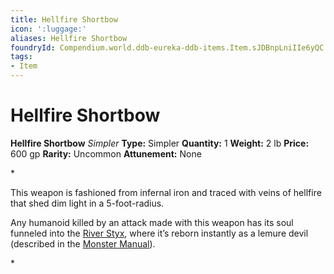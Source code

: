 ```yaml
---
title: Hellfire Shortbow
icon: ':luggage:'
aliases: Hellfire Shortbow
foundryId: Compendium.world.ddb-eureka-ddb-items.Item.sJDBnpLniIIe6yQC
tags:
- Item
---
```


# Hellfire Shortbow

**Hellfire Shortbow**
_Simpler_
**Type:** Simpler
**Quantity:** 1
**Weight:** 2 lb
**Price:** 600 gp
**Rarity:** Uncommon
**Attunement:** None

*<p>This weapon is fashioned from infernal iron and traced with veins of hellfire that shed dim light in a 5-foot-radius.

Any humanoid killed by an attack made with this weapon has its soul funneled into the <a href="https://www.dndbeyond.com/sources/bgdia/avernus#RiverStyx">River Styx</a>, where it’s reborn instantly as a lemure devil (described in the <a href="https://www.dndbeyond.com/sources/mm">Monster Manual</a>).</p>*